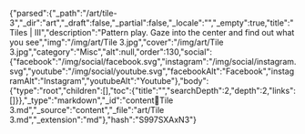{"parsed":{"_path":"/art/tile-3","_dir":"art","_draft":false,"_partial":false,"_locale":"","_empty":true,"title":"Tiles | III","description":"Pattern play. Gaze into the center and find out what you see","img":"/img/art/Tile 3.jpg","cover":"/img/art/Tile 3.jpg","category":"Misc","alt":null,"order":130,"social":{"facebook":"/img/social/facebook.svg","instagram":"/img/social/instagram.svg","youtube":"/img/social/youtube.svg","facebookAlt":"Facebook","instagramAlt":"Instagram","youtubeAlt":"Youtube"},"body":{"type":"root","children":[],"toc":{"title":"","searchDepth":2,"depth":2,"links":[]}},"_type":"markdown","_id":"content:art:Tile 3.md","_source":"content","_file":"art/Tile 3.md","_extension":"md"},"hash":"S997SXAxN3"}